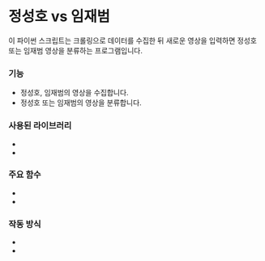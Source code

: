 # **정성호 vs 임재범**
이 파이썬 스크립트는 크롤링으로 데이터를 수집한 뒤 새로운 영상을 입력하면 정성호 또는 임재범 영상을 분류하는 프로그램입니다.

### 기능
* 정성호, 임재범의 영상을 수집합니다.
* 정성호 또는 임재범의 영상을 분류합니다.

### 사용된 라이브러리
*
*

### 주요 함수
*
*

### 작동 방식
*
*